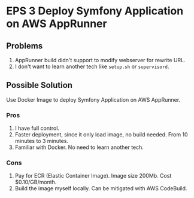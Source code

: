 # EPS 3 Deploy Symfony Application on AWS AppRunner

## Problems
1. AppRunner build didn't support to modify webserver for rewrite URL.
2. I don't want to learn another tech like `setup.sh` or `supervisord`.

## Possible Solution
Use Docker Image to deploy Symfony Application on AWS AppRunner.

### Pros
1. I have full control.
2. Faster deployment, since it only load image, no build needed. From 10 minutes to 3 minutes.
3. Familiar with Docker. No need to learn another tech.

### Cons
1. Pay for ECR (Elastic Container Image). Image size 200Mb. Cost $0.10/GB/month.
2. Build the image myself locally. Can be mitigated with AWS CodeBuild.
